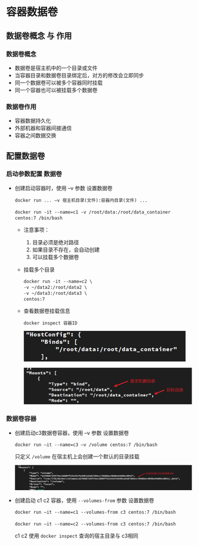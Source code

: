 容器数据卷
===
## 数据卷概念 与 作用
### 数据卷概念
* 数据卷是宿主机中的一个目录或文件
* 当容器目录和数据卷目录绑定后，对方的修改会立即同步
* 同一个数据卷可以被多个容器同时挂载
* 同一个容器也可以被挂载多个数据卷
### 数据卷作用
* 容器数据持久化
* 外部机器和容器间接通信
* 容器之间数据交换
## 配置数据卷
### 启动参数配置 数据卷
* 创建启动容器时，使用 –v 参数 设置数据卷
  ```shell
  docker run ... –v 宿主机目录(文件):容器内目录(文件) ... 

  docker run -it --name=c1 -v /root/data:/root/data_container centos:7 /bin/bash
  ```
  * 注意事项：
    1. 目录必须是绝对路径
    1. 如果目录不存在，会自动创建
    1. 可以挂载多个数据卷
  * 挂载多个目录
    ```shell
    docker run -it --name=c2 \
    -v ~/data2:/root/data2 \
    -v ~/data3:/root/data3 \
    centos:7
    ```  
  * 查看数据卷挂载信息
    ```shell
    docker inspect 容器ID
    ```  
    
    ![](img/docker_inspect_volum_info_1.png "")

    ![](img/docker_inspect_volum_info_2.png "")
### 数据卷容器
* 创建启动c3数据卷容器，使用 –v 参数 设置数据卷
  ```shell
  docker run –it --name=c3 –v /volume centos:7 /bin/bash   
  ```

  只定义 `/volume` 在宿主机上会创建一个默认的目录挂载

  ![](img/docker_volume_def.png "")

* 创建启动 c1 c2 容器，使用 `--volumes-from` 参数 设置数据卷
  ```shell
  docker run –it --name=c1 --volumes-from c3 centos:7 /bin/bash

  docker run –it --name=c2 --volumes-from c3 centos:7 /bin/bash  
  ```   

  c1 c2 使用 `docker inspect` 查询的宿主目录与 c3相同


